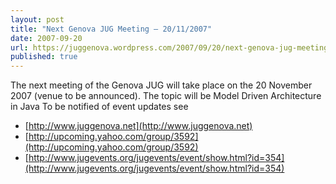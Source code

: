 ```yaml
---
layout: post
title: "Next Genova JUG Meeting – 20/11/2007"
date: 2007-09-20
url: https://juggenova.wordpress.com/2007/09/20/next-genova-jug-meeting-20112007/
published: true 
---
```


The next meeting of the Genova JUG will take place on the 20 November 2007 (venue to be announced). The topic will be Model Driven Architecture in Java To be notified of event updates see 
* [http://www.juggenova.net](http://www.juggenova.net)
* [http://upcoming.yahoo.com/group/3592](http://upcoming.yahoo.com/group/3592)
* [http://www.jugevents.org/jugevents/event/show.html?id=354](http://www.jugevents.org/jugevents/event/show.html?id=354) 